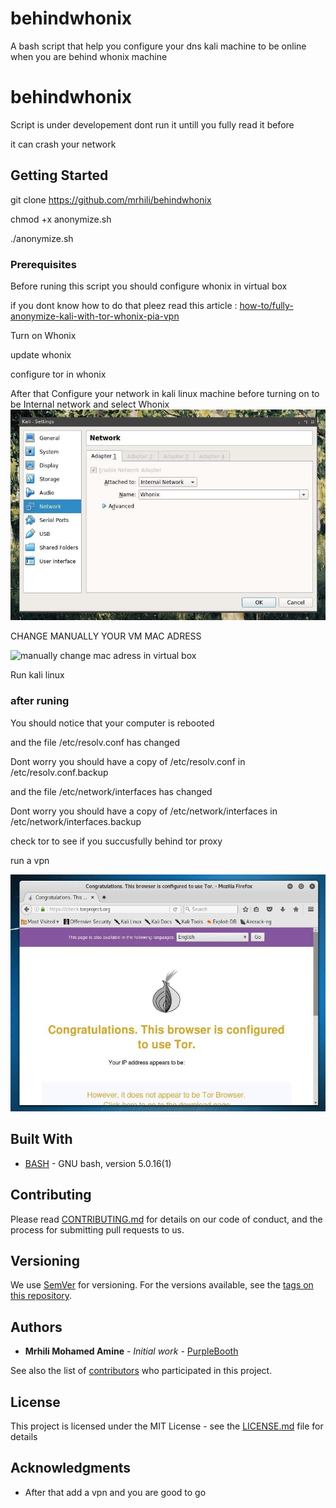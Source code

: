
# behindwhonix

A bash script that help you configure your dns kali machine to be online when you are behind whonix machine

# behindwhonix

Script is under developement dont run it untill you fully read it before

it can crash your network

## Getting Started

git clone https://github.com/mrhili/behindwhonix

chmod +x anonymize.sh

./anonymize.sh

### Prerequisites

Before runing this script you should configure whonix in virtual box

if you dont know how to do that pleez read this article : [how-to/fully-anonymize-kali-with-tor-whonix-pia-vpn](https://null-byte.wonderhowto.com/how-to/fully-anonymize-kali-with-tor-whonix-pia-vpn-0180040/)

Turn on Whonix

update whonix

configure tor in whonix

After that Configure your network in kali linux machine before turning on to be Internal network and select Whonix
![Configure your kali networking rule](https://github.com/mrhili/behindwhonix/raw/master/assets/network.jpg)



CHANGE MANUALLY YOUR VM MAC ADRESS



![manually change mac adress in virtual box](https://github.com/mrhili/behindwhonix/raw/master/assets/macchanger.png)

Run kali linux

### after runing

You should notice that your computer is rebooted

and the file /etc/resolv.conf has changed

Dont worry you should have a copy of /etc/resolv.conf in /etc/resolv.conf.backup

and the file /etc/network/interfaces has changed

Dont worry you should have a copy of /etc/network/interfaces in /etc/network/interfaces.backup

check tor to see if you succusfully behind tor proxy

run a vpn

![Cheking tor from official website](https://github.com/mrhili/behindwhonix/raw/master/assets/check-tor.jpg)

## Built With

* [BASH](https://www.gnu.org/software/bash/) - GNU bash, version 5.0.16(1)


## Contributing

Please read [CONTRIBUTING.md](https://github.com/mrhili/behindwhonix/contributing.md) for details on our code of conduct, and the process for submitting pull requests to us.

## Versioning

We use [SemVer](http://semver.org/) for versioning. For the versions available, see the [tags on this repository](https://github.com/mrhili/behindwhonix/tags.md). 

## Authors

* **Mrhili Mohamed Amine** - *Initial work* - [PurpleBooth](https://github.com/mrhili)

See also the list of [contributors](https://github.com/mrhili/behindwhonix/contributors.md) who participated in this project.

## License

This project is licensed under the MIT License - see the [LICENSE.md](LICENSE.md) file for details

## Acknowledgments

* After that add a vpn and you are good to go

